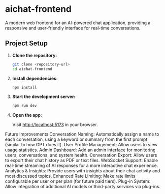# aichat-frontend
A modern web frontend for an AI-powered chat application, providing a responsive and user-friendly interface for real-time conversations.

## Project Setup

1. **Clone the repository:**
   ```bash
   git clone <repository-url>
   cd aichat-frontend
   ```

2. **Install dependencies:**
   ```bash
   npm install
   ```

3. **Start the development server:**
   ```bash
   npm run dev
   ```

4. **Open the app:**

   Visit [http://localhost:5173](http://localhost:5173) in your browser.


Future Improvements
Conversation Naming: Automatically assign a name to each conversation, using a keyword or summary from the first prompt (similar to how GPT does it).
User Profile Management: Allow users to view usage statistics.
Admin Dashboard: Add an admin interface for monitoring users, conversations, and system health.
Conversation Export: Allow users to export their chat history as PDF or text files.
WebSocket Support: Enable real-time streaming of AI responses for a more interactive chat experience.
Analytics & Insights: Provide users with insights about their chat activity and most discussed topics.
Enhanced Rate Limiting: Make rate limits configurable per user or per plan (for future paid tiers).
Plug-in System: Allow integration of additional AI models or third-party services via plug-ins.
